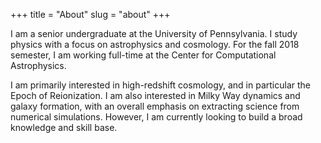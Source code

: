 +++
title = "About"
slug = "about"
+++

I am a senior undergraduate at the University of Pennsylvania. I study physics with a focus on astrophysics and cosmology. For the fall 2018 semester, I am working full-time at the Center for Computational Astrophysics.

I am primarily interested in high-redshift cosmology, and in particular the Epoch of Reionization. I am also interested in Milky Way dynamics and galaxy formation, with an overall emphasis on extracting science from numerical simulations. However, I am currently looking to build a broad knowledge and skill base.
